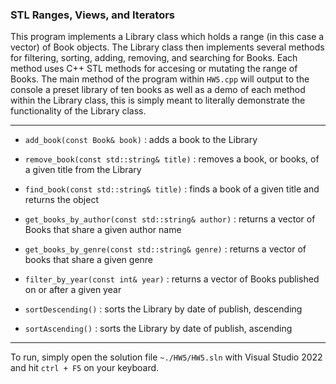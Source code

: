 ### STL Ranges, Views, and Iterators

This program implements a Library class which holds  a range (in this case a vector) of Book objects. The Library 
class then implements several methods for filtering, sorting, adding, removing, and searching for Books. Each method 
uses C++ STL methods for accesing or mutating the range of Books. The main method of the program within ``HW5.cpp`` 
will output to the console a preset library of ten books as well as a demo of each method within the Library class, 
this is simply meant to literally demonstrate the functionality of the Library class.

---
- ``add_book(const Book& book)`` : adds a book to the Library

- ``remove_book(const std::string& title)`` : removes a book, or books, of a given title from the Library

- ``find_book(const std::string& title)`` : finds a book of a given title and returns the object

- ``get_books_by_author(const std::string& author)`` : returns a vector of Books that share a given author name

- ``get_books_by_genre(const std::string& genre)`` : returns a vector of books that share a given genre

- ``filter_by_year(const int& year)`` : returns a vector of Books published on or after a given year

- ``sortDescending()`` : sorts the Library by date of publish, descending

- ``sortAscending()`` : sorts the Library by date of publish, ascending

---

To run, simply open the solution file ``~./HW5/HW5.sln`` with Visual Studio 2022 and hit ``ctrl + F5`` on your keyboard.